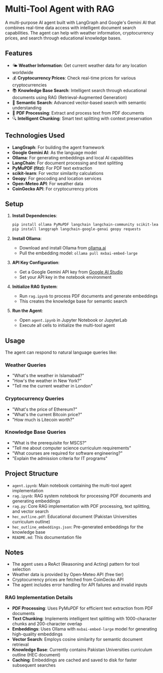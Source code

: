 # Multi-Tool Agent with RAG

A multi-purpose AI agent built with LangGraph and Google's Gemini AI that combines real-time data access with intelligent document search capabilities. The agent can help with weather information, cryptocurrency prices, and search through educational knowledge bases.

## Features

- 🌤️ **Weather Information**: Get current weather data for any location worldwide
- 💰 **Cryptocurrency Prices**: Check real-time prices for various cryptocurrencies
- 📚 **Knowledge Base Search**: Intelligent search through educational documents using RAG (Retrieval-Augmented Generation)
- 🧠 **Semantic Search**: Advanced vector-based search with semantic understanding
- 📄 **PDF Processing**: Extract and process text from PDF documents
- 🔍 **Intelligent Chunking**: Smart text splitting with context preservation

## Technologies Used

- **LangGraph**: For building the agent framework
- **Google Gemini AI**: As the language model
- **Ollama**: For generating embeddings and local AI capabilities
- **LangChain**: For document processing and text splitting
- **PyMuPDF (fitz)**: For PDF text extraction
- **scikit-learn**: For vector similarity calculations
- **Geopy**: For geocoding and location services
- **Open-Meteo API**: For weather data
- **CoinGecko API**: For cryptocurrency prices

## Setup

1. **Install Dependencies**:
   ```bash
   pip install ollama PyMuPDF langchain langchain-community scikit-learn
   pip install langgraph langchain-google-genai geopy requests
   ```

2. **Install Ollama**:
   - Download and install Ollama from [ollama.ai](https://ollama.ai)
   - Pull the embedding model: `ollama pull mxbai-embed-large`

3. **API Key Configuration**:
   - Get a Google Gemini API key from [Google AI Studio](https://makersuite.google.com/app/apikey)
   - Set your API key in the notebook environment

4. **Initialize RAG System**:
   - Run `rag.ipynb` to process PDF documents and generate embeddings
   - This creates the knowledge base for semantic search

5. **Run the Agent**:
   - Open `agent.ipynb` in Jupyter Notebook or JupyterLab
   - Execute all cells to initialize the multi-tool agent

## Usage

The agent can respond to natural language queries like:

### Weather Queries
- "What's the weather in Islamabad?"
- "How's the weather in New York?"
- "Tell me the current weather in London"

### Cryptocurrency Queries
- "What's the price of Ethereum?"
- "What's the current Bitcoin price?"
- "How much is Litecoin worth?"

### Knowledge Base Queries
- "What is the prerequisite for MSCS?"
- "Tell me about computer science curriculum requirements"
- "What courses are required for software engineering?"
- "Explain the admission criteria for IT programs"

## Project Structure

- `agent.ipynb`: Main notebook containing the multi-tool agent implementation
- `rag.ipynb`: RAG system notebook for processing PDF documents and generating embeddings
- `rag.py`: Core RAG implementation with PDF processing, text splitting, and vector search
- `hec_outline.pdf`: Educational document (Pakistan Universities curriculum outline)
- `hec_outline_embeddings.json`: Pre-generated embeddings for the knowledge base
- `README.md`: This documentation file

## Notes

- The agent uses a ReAct (Reasoning and Acting) pattern for tool selection
- Weather data is provided by Open-Meteo API (free tier)
- Cryptocurrency prices are fetched from CoinGecko API
- The agent includes error handling for API failures and invalid inputs

### RAG Implementation Details

- **PDF Processing**: Uses PyMuPDF for efficient text extraction from PDF documents
- **Text Chunking**: Implements intelligent text splitting with 1000-character chunks and 200-character overlap
- **Embeddings**: Uses Ollama with `mxbai-embed-large` model for generating high-quality embeddings
- **Vector Search**: Employs cosine similarity for semantic document retrieval
- **Knowledge Base**: Currently contains Pakistan Universities curriculum outline (HEC document)
- **Caching**: Embeddings are cached and saved to disk for faster subsequent searches
